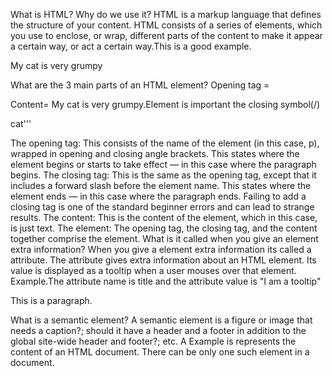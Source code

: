 What is HTML? Why do we use it? HTML is a markup language that defines the structure of your content. HTML consists of a series of elements, which you use to enclose, or wrap, different parts of the content to make it appear a certain way, or act a certain way.This is a good example. <p>My cat is very grumpy</p>
What are the 3 main parts of an HTML element? Opening tag = <p> Content= My cat is very grumpy.Element is important the closing symbol(/) <p> cat''' </p> The opening tag: This consists of the name of the element (in this case, p), wrapped in opening and closing angle brackets. This states where the element begins or starts to take effect — in this case where the paragraph begins. The closing tag: This is the same as the opening tag, except that it includes a forward slash before the element name. This states where the element ends — in this case where the paragraph ends. Failing to add a closing tag is one of the standard beginner errors and can lead to strange results. The content: This is the content of the element, which in this case, is just text. The element: The opening tag, the closing tag, and the content together comprise the element.
What is it called when you give an element extra information? When you give a element extra information its called a attribute. The attribute gives extra information about an HTML element. Its value is displayed as a tooltip when a user mouses over that element. Example.The attribute name is title and the attribute value is "I am a tooltip" <p title="I am a tooltip"> This is a paragraph.</p>
What is a semantic element? A semantic element is a figure or image that needs a caption?; should it have a header and a footer in addition to the global site-wide header and footer?; etc. A Example is <body> represents the content of an HTML document. There can be only one such element in a document. 